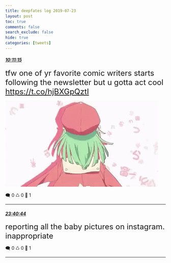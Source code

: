 ```yaml
---
title: deepfates log 2019-07-23
layout: post
toc: true
comments: false
search_exclude: false
hide: true
categories: [tweets]
---
```



#### <a href = "https://twitter.com/deepfates/status/1153699103630454787">*10:11:15*</a>

<font size="5">tfw one of yr favorite comic writers starts following the newsletter but u gotta act cool  https://t.co/hjBXGpQztI</font>

![image from twitter](/images/from_twitter/EALDNTrVAAIdeu5.jpg)


🗨️ 0 ♺ 0 🤍  1   

---
    
#### <a href = "https://twitter.com/deepfates/status/1153902818048167937">*23:40:44*</a>

<font size="5">reporting all the baby pictures on instagram. inappropriate</font>



🗨️ 0 ♺ 0 🤍  1   

---
    
            



